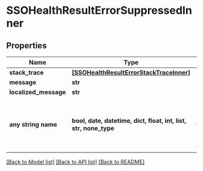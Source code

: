 # SSOHealthResultErrorSuppressedInner


## Properties
Name | Type | Description | Notes
------------ | ------------- | ------------- | -------------
**stack_trace** | [**[SSOHealthResultErrorStackTraceInner]**](SSOHealthResultErrorStackTraceInner.md) |  | [optional] 
**message** | **str** |  | [optional] 
**localized_message** | **str** |  | [optional] 
**any string name** | **bool, date, datetime, dict, float, int, list, str, none_type** | any string name can be used but the value must be the correct type | [optional]

[[Back to Model list]](../README.md#documentation-for-models) [[Back to API list]](../README.md#documentation-for-api-endpoints) [[Back to README]](../README.md)


